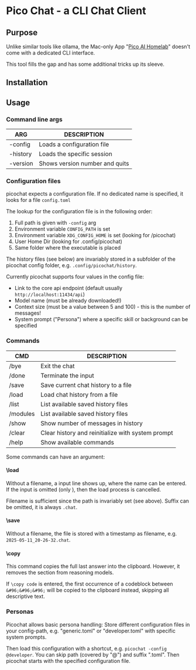 # Pico Chat - a CLI Chat Client

## Purpose
Unlike similar tools like ollama, the Mac-only App "[Pico AI Homelab](https://picogpt.app/)" doesn't come with a dedicated CLI interface.

This tool fills the gap and has some additional tricks up its sleeve.

## Installation

## Usage

### Command line args

| ARG      | DESCRIPTION                    |
| -------- | ------------------------------ |
| -config  | Loads a configuration file     |
| -history | Loads the specific session     |
| -version | Shows version number and quits |

### Configuration files

picochat expects a configuration file. If no dedicated name is specified,
it looks for a file `config.toml`

The lookup for the configuration file is in the following order:

 1. Full path is given with `-config` arg
 2. Environment variable `CONFIG_PATH` is set
 3. Environment variable  `XDG_CONFIG_HOME` is set (looking for /picochat)
 4. User Home Dir (looking for .config/picochat)
 5. Same folder where the executable is placed

The history files (see below) are invariably stored in a subfolder
of the picochat config folder, e.g. `.config/picochat/history`.

Currently picochat supports four values in the config file:

 * Link to the core api endpoint (default usually `http://localhost:11434/api`)
 * Model name (must be already downloaded!)
 * Context size (must be a value between 5 and 100) - this is the number of messages!
 * System prompt ("Persona") where a specific skill or background can be specified


### Commands

| CMD      | DESCRIPTION |
| -------- | ------------------------------------------------- |
| /bye     | Exit the chat |
| /done    | Terminate the input |
| /save    | Save current chat history to a file |
| /load    | Load chat history from a file |
| /list    | List available saved history files |
| /modules | List available saved history files |
| /show    | Show number of messages in history |
| /clear   | Clear history and reinitialize with system prompt |
| /help    | Show available commands |

Some commands can have an argument:

#### \load <filename>

Without a filename, a input line shows up, where the name can be entered.
If the input is omitted (only <ENTER>), then the load process is cancelled.

Filename is sufficient since the path is invariably set (see above).
Suffix can be omitted, it is always `.chat`.

#### \save <filename>

Without a filename, the file is stored with a timestamp as filename, e.g. `2025-05-11_20-26-32.chat`.


#### \copy

This command copies the full last answer into the clipboard. However, it removes the <think> section from reasoning models.

If `\copy code` is entered, the first occurrence of a codeblock between `&#96;&#96;&#96;` will be copied to the clipboard
instead, skipping all descriptive text.


### Personas

Picochat allows basic persona handling: Store different configuration files in your config-path, e.g. "generic.toml" or "developer.toml" with specific system prompts.

Then load this configuration with a shortcut, e.g. `picochat -config @developer`. You can skip path (covered by "@") and suffix ".toml". Then picochat starts with the specified configuration file.
